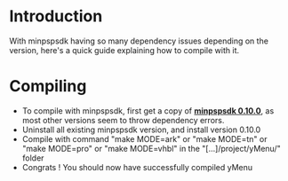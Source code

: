 # Introduction #

With minpspsdk having so many dependency issues depending on the version, here's a quick guide explaining how to compile with it.


# Compiling #

  * To compile with minpspsdk, first get a copy of **[minpspsdk 0.10.0](http://www.jetdrone.com/minpspw)**, as most other versions seem to throw dependency errors.
  * Uninstall all existing minpspsdk version, and install version 0.10.0
  * Compile with command "make MODE=ark" or "make MODE=tn" or "make MODE=pro" or "make MODE=vhbl" in the "[...]/project/yMenu/" folder
  * Congrats ! You should now have successfully compiled yMenu